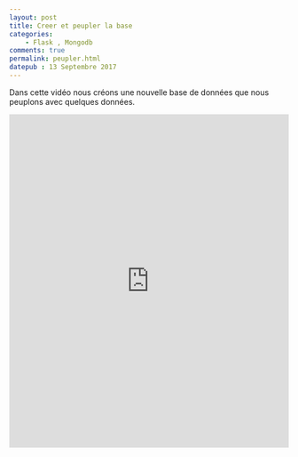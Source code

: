 ```yaml
---
layout: post
title: Creer et peupler la base
categories:
    - Flask , Mongodb
comments: true
permalink: peupler.html
datepub : 13 Septembre 2017
---
```


Dans cette vidéo nous créons une nouvelle base de données que nous peuplons avec quelques données.

<iframe style="width: 100%; height: 600px;" src="https://www.youtube.com/embed/t8dnfSMBmHc" frameborder="0" allowfullscreen></iframe>